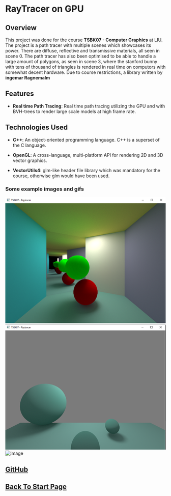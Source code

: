 
# RayTracer on GPU

## Overview
This project was done for the course **TSBK07 - Computer Graphics** at LIU. The project is a path tracer with multiple scenes which showcases its power. There are diffuse, reflective and transmissive materials, all seen in scene 0. The path tracer has also been optimised to be able to handle a large amount of polygons, as seen in scene 3, where the stanford bunny with tens of thousand of triangles is rendered in real time on computors with somewhat decent hardware. Due to course restrictions, a library written by **ingemar Ragnemalm**

## Features
- **Real time Path Tracing**: Real time path tracing utilizing the GPU and with BVH-trees to render large scale models at high frame rate. 

## Technologies Used
- **C++**: An object-oriented programming language. C++ is a superset of the C language.

- **OpenGL**: A cross-language, multi-platform API for rendering 2D and 3D vector graphics.

- **VectorUtils4**: glm-like header file library which was mandatory for the course, otherwise glm would have been used.
### Some example images and gifs
![image](../../images/TSBK07/image1.png)
![iamge](../../images/TSBK07/image2.png)
![image](../../images/TSBK07/movement.gif)


## [GitHub](https://github.com/eLdOchLagor/TSBK07-Raytracer)


## [Back To Start Page](/)

